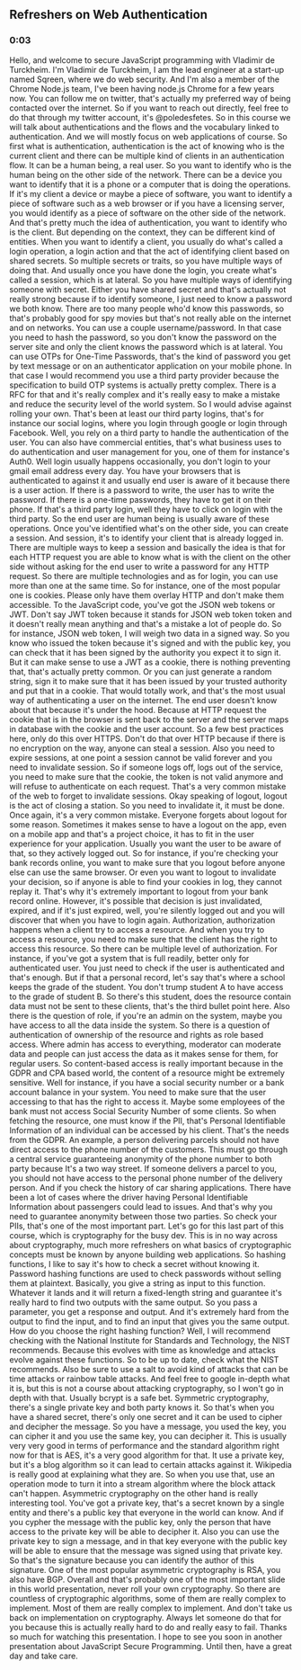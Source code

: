 ## Refreshers on Web Authentication

### 0:03
Hello, and welcome to secure JavaScript programming with Vladimir de Turckheim. I'm Vladimir de Turckheim, I am the lead engineer at a start-up named Sqreen, where we do web security. And I'm also a member of the Chrome Node.js team, I've been having node.js Chrome for a few years now. You can follow me on twitter, that's actually my preferred way of being contacted over the internet. So if you want to reach out directly, feel free to do that through my twitter account, it's @poledesfetes. So in this course we will talk about authentications and the flows and the vocabulary linked to authentication. And we will mostly focus on web applications of course. So first what is authentication, authentication is the act of knowing who is the current client and there can be multiple kind of clients in an authentication flow. It can be a human being, a real user. So you want to identify who is the human being on the other side of the network. There can be a device you want to identify that it is a phone or a computer that is doing the operations. If it's my client a device or maybe a piece of software, you want to identify a piece of software such as a web browser or if you have a licensing server, you would identify as a piece of software on the other side of the network. And that's pretty much the idea of authentication, you want to identify who is the client. But depending on the context, they can be different kind of entities. When you want to identify a client, you usually do what's called a login operation, a login action and that the act of identifying client based on shared secrets. So multiple secrets or traits, so you have multiple ways of doing that. And usually once you have done the login, you create what's called a session, which is at lateral. So you have multiple ways of identifying someone with secret. Either you have shared secret and that's actually not really strong because if to identify someone, I just need to know a password we both know. There are too many people who'd know this passwords, so that's probably good for spy movies but that's not really able on the internet and on networks. You can use a couple username/password. In that case you need to hash the password, so you don't know the password on the server site and only the client knows the password which is at lateral. You can use OTPs for One-Time Passwords, that's the kind of password you get by text message or on an authenticator application on your mobile phone. In that case I would recommend you use a third party provider because the specification to build OTP systems is actually pretty complex. There is a RFC for that and it's really complex and it's really easy to make a mistake and reduce the security level of the world system. So I would advise against rolling your own. That's been at least our third party logins, that's for instance our social logins, where you login through google or login through Facebook. Well, you rely on a third party to handle the authentication of the user. You can also have commercial entities, that's what business uses to do authentication and user management for you, one of them for instance's Auth0. Well login usually happens occasionally, you don't login to your gmail email address every day. You have your browsers that is authenticated to against it and usually end user is aware of it because there is a user action. If there is a password to write, the user has to write the password. If there is a one-time passwords, they have to get it on their phone. If that's a third party login, well they have to click on login with the third party. So the end user are human being is usually aware of these operations. Once you've identified what's on the other side, you can create a session. And session, it's to identify your client that is already logged in. There are multiple ways to keep a session and basically the idea is that for each HTTP request you are able to know what is with the client on the other side without asking for the end user to write a password for any HTTP request. So there are multiple technologies and as for login, you can use more than one at the same time. So for instance, one of the most popular one is cookies. Please only have them overlay HTTP and don't make them accessible. To the JavaScript code, you've got the JSON web tokens or JWT. Don't say JWT token because it stands for JSON web token token and it doesn't really mean anything and that's a mistake a lot of people do. So for instance, JSON web token, I will weigh two data in a signed way. So you know who issued the token because it's signed and with the public key, you can check that it has been signed by the authority you expect it to sign it. But it can make sense to use a JWT as a cookie, there is nothing preventing that, that's actually pretty common. Or you can just generate a random string, sign it to make sure that it has been issued by your trusted authority and put that in a cookie. That would totally work, and that's the most usual way of authenticating a user on the internet. The end user doesn't know about that because it's under the hood. Because at HTTP request the cookie that is in the browser is sent back to the server and the server maps in database with the cookie and the user account. So a few best practices here, only do this over HTTPS. Don't do that over HTTP because if there is no encryption on the way, anyone can steal a session. Also you need to expire sessions, at one point a session cannot be valid forever and you need to invalidate session. So if someone logs off, logs out of the service, you need to make sure that the cookie, the token is not valid anymore and will refuse to authenticate on each request. That's a very common mistake of the web to forget to invalidate sessions. Okay speaking of logout, logout is the act of closing a station. So you need to invalidate it, it must be done. Once again, it's a very common mistake. Everyone forgets about logout for some reason. Sometimes it makes sense to have a logout on the app, even on a mobile app and that's a project choice, it has to fit in the user experience for your application. Usually you want the user to be aware of that, so they actively logged out. So for instance, if you're checking your bank records online, you want to make sure that you logout before anyone else can use the same browser. Or even you want to logout to invalidate your decision, so if anyone is able to find your cookies in log, they cannot replay it. That's why it's extremely important to logout from your bank record online. However, it's possible that decision is just invalidated, expired, and if it's just expired, well, you're silently logged out and you will discover that when you have to login again. Authorization, authorization happens when a client try to access a resource. And when you try to access a resource, you need to make sure that the client has the right to access this resource. So there can be multiple level of authorization. For instance, if you've got a system that is full readily, better only for authenticated user. You just need to check if the user is authenticated and that's enough. But if that a personal record, let's say that's where a school keeps the grade of the student. You don't trump student A to have access to the grade of student B. So there's this student, does the resource contain data must not be sent to these clients, that's the third bullet point here. Also there is the question of role, if you're an admin on the system, maybe you have access to all the data inside the system. So there is a question of authentication of ownership of the resource and rights as role based access. Where admin has access to everything, moderator can moderate data and people can just access the data as it makes sense for them, for regular users. So content-based access is really important because in the GDPR and CPA based world, the content of a resource might be extremely sensitive. Well for instance, if you have a social security number or a bank account balance in your system. You need to make sure that the user accessing to that has the right to access it. Maybe some employees of the bank must not access Social Security Number of some clients. So when fetching the resource, one must know if the PII, that's Personal Identifiable Information of an individual can be accessed by his client. That's the needs from the GDPR. An example, a person delivering parcels should not have direct access to the phone number of the customers. This must go through a central service guaranteeing anonymity of the phone number to both party because It's a two way street. If someone delivers a parcel to you, you should not have access to the personal phone number of the delivery person. And if you check the history of car sharing applications. There have been a lot of cases where the driver having Personal Identifiable Information about passengers could lead to issues. And that's why you need to guarantee anonymity between those two parties. So check your PIIs, that's one of the most important part. Let's go for this last part of this course, which is cryptography for the busy dev. This is in no way across about cryptography, much more refreshers on what basics of cryptographic concepts must be known by anyone building web applications. So hashing functions, I like to say it's how to check a secret without knowing it. Password hashing functions are used to check passwords without selling them at plaintext. Basically, you give a string as input to this function. Whatever it lands and it will return a fixed-length string and guarantee it's really hard to find two outputs with the same output. So you pass a parameter, you get a response and output. And it's extremely hard from the output to find the input, and to find an input that gives you the same output. How do you choose the right hashing function? Well, I will recommend checking with the National Institute for Standards and Technology, the NIST recommends. Because this evolves with time as knowledge and attacks evolve against these functions. So to be up to date, check what the NIST recommends. Also be sure to use a salt to avoid kind of attacks that can be time attacks or rainbow table attacks. And feel free to google in-depth what it is, but this is not a course about attacking cryptography, so I won't go in depth with that. Usually bcrypt is a safe bet. Symmetric cryptography, there's a single private key and both party knows it. So that's when you have a shared secret, there's only one secret and it can be used to cipher and decipher the message. So you have a message, you used the key, you can cipher it and you use the same key, you can decipher it. This is usually very very good in terms of performance and the standard algorithm right now for that is AES, it's a very good algorithm for that. It use a private key, but it's a blog algorithm so it can lead to certain attacks against it. Wikipedia is really good at explaining what they are. So when you use that, use an operation mode to turn it into a stream algorithm where the block attack can't happen. Asymmetric cryptography on the other hand is really interesting tool. You've got a private key, that's a secret known by a single entity and there's a public key that everyone in the world can know. And if you cypher the message with the public key, only the person that have access to the private key will be able to decipher it. Also you can use the private key to sign a message, and in that key everyone with the public key will be able to ensure that the message was signed using that private key. So that's the signature because you can identify the author of this signature. One of the most popular asymmetric cryptography is RSA, you also have BGP. Overall and that's probably one of the most important slide in this world presentation, never roll your own cryptography. So there are countless of cryptographic algorithms, some of them are really complex to implement. Most of them are really complex to implement. And don't take us back on implementation on cryptography. Always let someone do that for you because this is actually really hard to do and really easy to fail. Thanks so much for watching this presentation. I hope to see you soon in another presentation about JavaScript Secure Programming. Until then, have a great day and take care.

